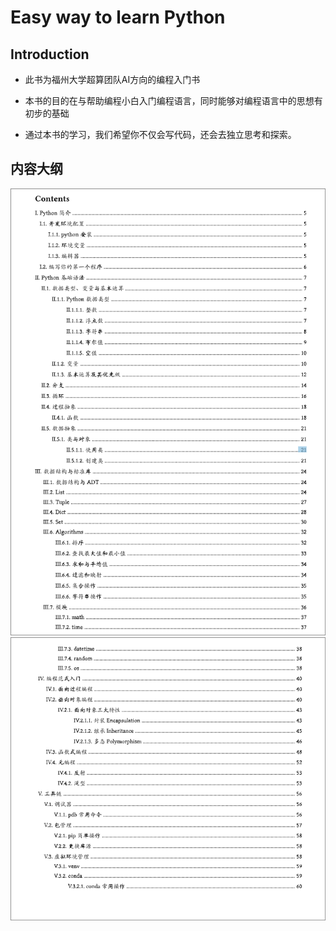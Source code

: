 # Easy way to learn Python

## Introduction

- 此书为福州大学超算团队AI方向的编程入门书

- 本书的目的在与帮助编程小白入门编程语言，同时能够对编程语言中的思想有初步的基础

- 通过本书的学习，我们希望你不仅会写代码，还会去独立思考和探索。

## 内容大纲

![content](./img/image.png)
![content-1](./img/image-1.png)
